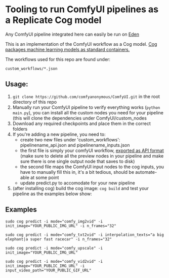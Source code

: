 # Tooling to run ComfyUI pipelines as a Replicate Cog model

Any ComfyUI pipeline integrated here can easily be run on [Eden](https://eden.art/)

This is an implementation of the ComfyUI workflow as a Cog model. [Cog packages machine learning models as standard containers.](https://github.com/replicate/cog)

The workflows used for this repo are found under:

    custom_workflows/*.json

## Usage:
1. `git clone https://github.com/comfyanonymous/ComfyUI.git` in the root directory of this repo
2. Manually run your ComfyUI pipeline to verify everything works (`python main.py`), you can install all the custom nodes you need for your pipeline (this will clone the dependencies under ComfyUI/custom_nodes
3. Download any required checkpoints and place them in the correct folders
4. If you're adding a new pipeline, you need to:
    - create two new files under 'custom_workflows': pipelinename_api.json and pipelinename_inputs.json
    - the first file is simply your comfyUI workflow, [exported as API format](https://github.com/comfyanonymous/ComfyUI/blob/master/script_examples/basic_api_example.py#L7C65-L7C65) (make sure to delete all the preview nodes in your pipeline and make sure there is one single output node that saves to disk)
    - the second file maps the ComfyUI input nodes to the cog inputs, you have to manually fill this in, it's a bit tedious, should be automate-able at some point
    - update predict.py to accomodate for your new pipeline
5. (after installing cog) build the cog image: ``cog build`` and test your pipeline as the examples below show:
  
## Examples

`sudo cog predict -i mode="comfy_img2vid" -i init_image="YOUR_PUBLIC_IMG_URL" -i n_frames="32"`

``sudo cog predict -i mode="comfy_txt2vid" -i interpolation_texts="a big elephant|a super fast racecar" -i n_frames="32"``

``sudo cog predict -i mode="comfy_upscale" -i init_image="YOUR_PUBLIC_IMG_URL"``

``sudo cog predict -i mode="comfy_vid2vid" -i init_image="YOUR_PUBLIC_IMG_URL" -i input_video_path="YOUR_PUBLIC_GIF_URL"``
